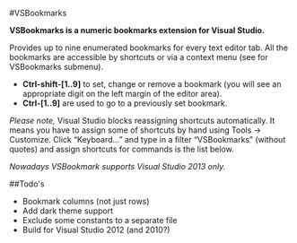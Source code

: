 #VSBookmarks

**VSBookmarks is a numeric bookmarks extension for Visual Studio.**

Provides up to nine enumerated bookmarks for every text editor tab. All the bookmarks are accessible by shortcuts or via a context menu (see for VSBookmarks submenu).

* **Ctrl-shift-[1..9]** to set, change or remove a bookmark (you will see an appropriate digit on the left margin of the editor area).
* **Ctrl-[1..9]** are used to go to a previously set bookmark.

*Please note,* Visual Studio blocks reassigning shortcuts automatically. It means you have to assign some of shortcuts by hand using Tools -> Customize. Click “Keyboard…” and type in a filter “VSBookmarks” (without quotes) and assign shortcuts for commands is the list below.

*Nowadays VSBookmark supports Visual Studio 2013 only.*

##Todo's
* Bookmark columns (not just rows)
* Add dark theme support
* Exclude some constants to a separate file
* Build for Visual Studio 2012 (and 2010?)
